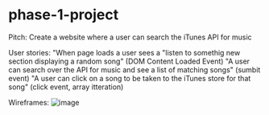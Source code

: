 # phase-1-project

Pitch:
Create a website where a user can search the iTunes API for music

User stories:
"When page loads a user sees a "listen to somethig new section displaying a random song" (DOM Content Loaded Event)
"A user can search over the API for music and see a list of matching songs" (sumbit event)
"A user can click on a song to be taken to the iTunes store for that song" (click event, array itteration)

Wireframes:
![image](https://user-images.githubusercontent.com/116426397/209404885-29947e89-a820-4960-90e5-9d73d86a347b.png)
